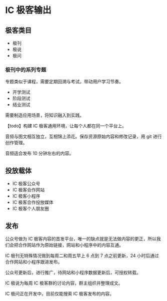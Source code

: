 # IC 极客输出

## 极客类目

- 极刊
- 极说
- 极问

<!--
### 极刊

讨论点技术，开拓视野，话题不限。

免费投放，公众号首发，接受捐赠，捐助目前将主要用于服务器费用，和部分活动经费。

类型参考文字类第一条。

### 什么人可以为 IC 极客贡献内容

IC 行业内工作经验丰富的工程师，经理，总监等，专业性强，观点详实，体系完善。

若为系列更新，需要具备至少 5 期以上的稳定生产能力。

可配合审稿和文字打磨，
-->

### 极刊中的系列专题

专题类似于课程，需要定期回溯与考试，带动用户学习节奏。

- 开学测试
- 阶段测试
- 结业测试

需要制造应用场景，将知识融入到实践。

【todo】构建 IC 极客通用环境，让每个人都在同一个平台上。

音频与图文相互独立，互相锦上添花。保存资源原始内容和修改记录，用 git 进行创作管理。

音频适合发布 10 分钟左右的内容。

## 投放载体

- IC 极客公众号
- IC 极客合作网站
- IC 极客小程序
- IC 极客合作投放媒体
- IC 极客个人朋友圈

## 发布

公众号做为 IC 极客内容的首发平台，唯一的缺点就是无法做内容的更正，所以我们会把合作网站作为原始链接，网站和小程序中的内容互通。

IC 极刊无特殊情况做到每周二和周五早上 6 点到 7 点之前更新，24 小时后通过合作网站和小程序跟进发布。

公众号更新后，进行推广，待网站和小程序数据更新后，可授权转载。

IC 极说为每周 IC 极客群的讨论内容，群主组织并整理成文。

IC 极问正在开发中，目前仅能搜索 IC 极客发布的内容。